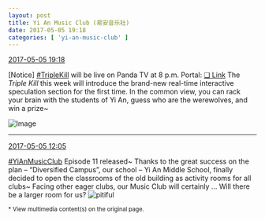 ```yaml
---
layout: post
title: Yi An Music Club (易安音乐社)
date: 2017-05-05 19:18
categories: [ 'yi-an-music-club' ]
---
```


<div class="weibo-info">
  <a href="http://weibo.com/6094546964/F1Jj47uek">2017-05-05 19:18</a>
</div>

[Notice] [#TripleKill](http://weibo.com/p/100808d614267acb9089db17679bfac43299ac) will be live on Panda TV at 8 p.m. Portal: [❏ Link](http://www.panda.tv/hd/triplekill20170421.html) The *Triple Kill* this week will introduce the brand-new real-time interactive speculation section for the first time. In the common view, you can rack your brain with the students of Yi An, guess who are the werewolves, and win a prize~

<!-- more -->

![Image](https://wx1.sinaimg.cn/mw690/006Es64Agy1ffapc5sds2j31kw1yxkjt.jpg)

---

<div class="weibo-info">
  <a href="http://weibo.com/6094546964/F1Gtgi5TN">2017-05-05 12:05</a>
</div>

[#YiAnMusicClub](http://weibo.com/p/100808beae2e3e05b17b64f63ebedca39f19b2) Episode 11 released~ Thanks to the great success on the plan – “Diversified Campus”, our school – Yi An Middle School, finally decided to open the classrooms of the old building as activity rooms for all clubs~ Facing other eager clubs, our Music Club will certainly … Will there be a larger room for us? ![pitiful](http://img.t.sinajs.cn/t4/appstyle/expression/ext/normal/af/kl_org.gif)

<small>* View multimedia content(s) on the original page.</small>
